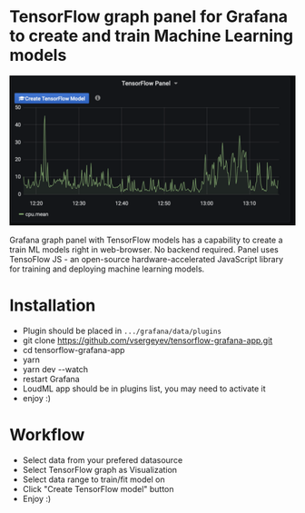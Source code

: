 # TensorFlow graph panel for Grafana to create and train Machine Learning models

![TensorFlow Panel in Grafana](docs/tensorflow_panel.png)

Grafana graph panel with TensorFlow models has a capability to create a train
ML models right in web-browser. No backend required. Panel uses TensoFlow JS - an open-source hardware-accelerated JavaScript library for training and deploying machine learning models.

# Installation

 * Plugin should be placed in `.../grafana/data/plugins`
 * git clone https://github.com/vsergeyev/tensorflow-grafana-app.git
 * cd tensorflow-grafana-app
 * yarn
 * yarn dev --watch
 * restart Grafana
 * LoudML app should be in plugins list, you may need to activate it
 * enjoy :)
 
# Workflow

 * Select data from your prefered datasource
 * Select TensorFlow graph as Visualization
 * Select data range to train/fit model on
 * Click "Create TensorFlow model" button
 * Enjoy :)
